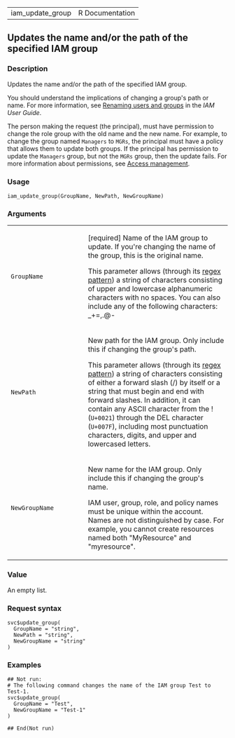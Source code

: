 <table style="width: 100%;">
<tbody>
<tr class="odd">
<td>iam_update_group</td>
<td style="text-align: right;">R Documentation</td>
</tr>
</tbody>
</table>

## Updates the name and/or the path of the specified IAM group

### Description

Updates the name and/or the path of the specified IAM group.

You should understand the implications of changing a group's path or
name. For more information, see [Renaming users and
groups](https://docs.aws.amazon.com/IAM/latest/UserGuide/id.html) in the
*IAM User Guide*.

The person making the request (the principal), must have permission to
change the role group with the old name and the new name. For example,
to change the group named `Managers` to `MGRs`, the principal must have
a policy that allows them to update both groups. If the principal has
permission to update the `Managers` group, but not the `MGRs` group,
then the update fails. For more information about permissions, see
[Access
management](https://docs.aws.amazon.com/IAM/latest/UserGuide/access.html).

### Usage

    iam_update_group(GroupName, NewPath, NewGroupName)

### Arguments

<table>
<colgroup>
<col style="width: 35%" />
<col style="width: 65%" />
</colgroup>
<tbody>
<tr class="odd">
<td><code id="iam_update_group_:_GroupName">GroupName</code></td>
<td><p>[required] Name of the IAM group to update. If you're changing
the name of the group, this is the original name.</p>
<p>This parameter allows (through its <a
href="https://en.wikipedia.org/wiki/Regex">regex pattern</a>) a string
of characters consisting of upper and lowercase alphanumeric characters
with no spaces. You can also include any of the following characters:
_+=,.@-</p></td>
</tr>
<tr class="even">
<td><code id="iam_update_group_:_NewPath">NewPath</code></td>
<td><p>New path for the IAM group. Only include this if changing the
group's path.</p>
<p>This parameter allows (through its <a
href="https://en.wikipedia.org/wiki/Regex">regex pattern</a>) a string
of characters consisting of either a forward slash (/) by itself or a
string that must begin and end with forward slashes. In addition, it can
contain any ASCII character from the ! (<code>U+0021</code>) through the
DEL character (<code style="white-space: pre;">⁠U+007F⁠</code>), including
most punctuation characters, digits, and upper and lowercased
letters.</p></td>
</tr>
<tr class="odd">
<td><code id="iam_update_group_:_NewGroupName">NewGroupName</code></td>
<td><p>New name for the IAM group. Only include this if changing the
group's name.</p>
<p>IAM user, group, role, and policy names must be unique within the
account. Names are not distinguished by case. For example, you cannot
create resources named both "MyResource" and "myresource".</p></td>
</tr>
</tbody>
</table>

### Value

An empty list.

### Request syntax

    svc$update_group(
      GroupName = "string",
      NewPath = "string",
      NewGroupName = "string"
    )

### Examples

    ## Not run: 
    # The following command changes the name of the IAM group Test to Test-1.
    svc$update_group(
      GroupName = "Test",
      NewGroupName = "Test-1"
    )

    ## End(Not run)
